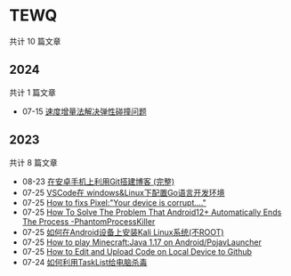 # TEWQ

共计 10 篇文章

## 2024

共计 1 篇文章

- 07-15 [速度增量法解决弹性碰撞问题](https://www.depth.su/posts/2024718/ "2024-07-15 10:29:00")

## 2023

共计 8 篇文章

- 08-23 [在安卓手机上利用Git搭建博客 (完整)](https://www.depth.su/posts/git-blog/ "2023-08-23 05:20:00")
- 07-25 [VSCode在 windows&Linux下配置Go语言开发环境](https://www.depth.su/posts/vscgo/ "2023-07-25 12:30:57")
- 07-25 [How to fixs Pixel:"Your device is corrupt...."](https://www.depth.su/posts/pixelbugs/ "2023-07-25 10:30:28")
- 07-25 [How To Solve The Problem That Android12+ Automatically Ends The Process -PhantomProcessKiller](https://www.depth.su/posts/android12/ "2023-07-25 10:29:00")
- 07-25 [如何在Android设备上安装Kali Linux系统(不ROOT)](https://www.depth.su/posts/kaliandroid/ "2023-07-25 10:08:07")
- 07-25 [How to play Minecraft:Java 1.17 on Android/PojavLauncher](https://www.depth.su/posts/pojav/ "2023-07-25 09:41:39")
- 07-25 [How to Edit and Upload Code on Local Device to Github](https://www.depth.su/posts/2/ "2023-07-25 00:08:36")
- 07-24 [如何利用TaskList给电脑杀毒](https://www.depth.su/posts/tasklist/ "2023-07-24 22:10:35")
